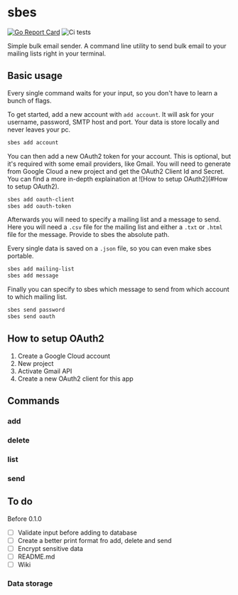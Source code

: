 # sbes
[![Go Report Card](https://goreportcard.com/badge/github.com/otaleghani/sbes)](https://goreportcard.com/report/github.com/otaleghani/sbes)
![Ci tests](https://github.com/otaleghani/sbes/actions/workflows/tests.yml/badge.svg)

Simple bulk email sender. A command line utility to send bulk email to your mailing lists right in your terminal.

## Basic usage

Every single command waits for your input, so you don't have to learn a bunch of flags.

To get started, add a new account with `add account`. It will ask for your username, password, SMTP host and port. Your data is store locally and never leaves your pc.

``` bash
sbes add account
```

You can then add a new OAuth2 token for your account. This is optional, but it's required with some email providers, like Gmail. You will need to generate from Google Cloud a new project and get the OAuth2 Client Id and Secret. You can find a more in-depth explaination at ![How to setup OAuth2](#How to setup OAuth2).

```  bash
sbes add oauth-client
sbes add oauth-token
```

Afterwards you will need to specify a mailing list and a message to send. Here you will need a `.csv` file for the mailing list and either a `.txt` or `.html` file for the message. Provide to sbes the absolute path.

Every single data is saved on a `.json` file, so you can even make sbes portable.

```  bash
sbes add mailing-list
sbes add message
```

Finally you can specify to sbes which message to send from which account to which mailing list.

```  bash
sbes send password
sbes send oauth
```

## How to setup OAuth2

1. Create a Google Cloud account
2. New project
3. Activate Gmail API
4. Create a new OAuth2 client for this app

## Commands

### add 

### delete

### list

### send

## To do

Before 0.1.0

- [ ] Validate input before adding to database
- [ ] Create a better print format fro add, delete and send
- [ ] Encrypt sensitive data
- [ ] README.md
- [ ] Wiki

### Data storage

